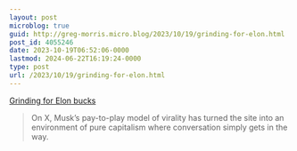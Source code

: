 ```yaml
---
layout: post
microblog: true
guid: http://greg-morris.micro.blog/2023/10/19/grinding-for-elon.html
post_id: 4055246
date: 2023-10-19T06:52:06-0000
lastmod: 2024-06-22T16:19:24-0000
type: post
url: /2023/10/19/grinding-for-elon.html
---
```

[Grinding for Elon bucks](https://www.garbageday.email/p/grinding-for-elon-bucks)

> On X, Musk’s pay-to-play model of virality has turned the site into an environment of pure capitalism where conversation simply gets in the way.
